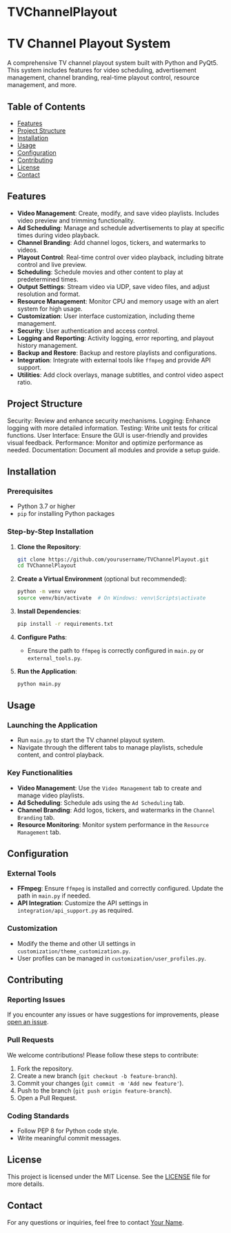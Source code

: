 # TVChannelPlayout
# TV Channel Playout System

A comprehensive TV channel playout system built with Python and PyQt5. This system includes features for video scheduling, advertisement management, channel branding, real-time playout control, resource management, and more.

## Table of Contents

- [Features](#features)
- [Project Structure](#project-structure)
- [Installation](#installation)
- [Usage](#usage)
- [Configuration](#configuration)
- [Contributing](#contributing)
- [License](#license)
- [Contact](#contact)

## Features

- **Video Management**: Create, modify, and save video playlists. Includes video preview and trimming functionality.
- **Ad Scheduling**: Manage and schedule advertisements to play at specific times during video playback.
- **Channel Branding**: Add channel logos, tickers, and watermarks to videos.
- **Playout Control**: Real-time control over video playback, including bitrate control and live preview.
- **Scheduling**: Schedule movies and other content to play at predetermined times.
- **Output Settings**: Stream video via UDP, save video files, and adjust resolution and format.
- **Resource Management**: Monitor CPU and memory usage with an alert system for high usage.
- **Customization**: User interface customization, including theme management.
- **Security**: User authentication and access control.
- **Logging and Reporting**: Activity logging, error reporting, and playout history management.
- **Backup and Restore**: Backup and restore playlists and configurations.
- **Integration**: Integrate with external tools like `ffmpeg` and provide API support.
- **Utilities**: Add clock overlays, manage subtitles, and control video aspect ratio.

## Project Structure


 Security: Review and enhance security mechanisms.
 Logging: Enhance logging with more detailed information.
 Testing: Write unit tests for critical functions.
 User Interface: Ensure the GUI is user-friendly and provides visual feedback.
 Performance: Monitor and optimize performance as needed.
 Documentation: Document all modules and provide a setup guide.


## Installation

### Prerequisites

- Python 3.7 or higher
- `pip` for installing Python packages

### Step-by-Step Installation

1. **Clone the Repository**:
    ```bash
    git clone https://github.com/yourusername/TVChannelPlayout.git
    cd TVChannelPlayout
    ```

2. **Create a Virtual Environment** (optional but recommended):
    ```bash
    python -m venv venv
    source venv/bin/activate  # On Windows: venv\Scripts\activate
    ```

3. **Install Dependencies**:
    ```bash
    pip install -r requirements.txt
    ```

4. **Configure Paths**:
   - Ensure the path to `ffmpeg` is correctly configured in `main.py` or `external_tools.py`.

5. **Run the Application**:
    ```bash
    python main.py
    ```

## Usage

### Launching the Application

- Run `main.py` to start the TV channel playout system.
- Navigate through the different tabs to manage playlists, schedule content, and control playback.

### Key Functionalities

- **Video Management**: Use the `Video Management` tab to create and manage video playlists.
- **Ad Scheduling**: Schedule ads using the `Ad Scheduling` tab.
- **Channel Branding**: Add logos, tickers, and watermarks in the `Channel Branding` tab.
- **Resource Monitoring**: Monitor system performance in the `Resource Management` tab.

## Configuration

### External Tools

- **FFmpeg**: Ensure `ffmpeg` is installed and correctly configured. Update the path in `main.py` if needed.
- **API Integration**: Customize the API settings in `integration/api_support.py` as required.

### Customization

- Modify the theme and other UI settings in `customization/theme_customization.py`.
- User profiles can be managed in `customization/user_profiles.py`.

## Contributing

### Reporting Issues

If you encounter any issues or have suggestions for improvements, please [open an issue](https://github.com/yourusername/TVChannelPlayout/issues).

### Pull Requests

We welcome contributions! Please follow these steps to contribute:

1. Fork the repository.
2. Create a new branch (`git checkout -b feature-branch`).
3. Commit your changes (`git commit -m 'Add new feature'`).
4. Push to the branch (`git push origin feature-branch`).
5. Open a Pull Request.

### Coding Standards

- Follow PEP 8 for Python code style.
- Write meaningful commit messages.

## License

This project is licensed under the MIT License. See the [LICENSE](LICENSE) file for more details.

## Contact

For any questions or inquiries, feel free to contact [Your Name](mailto:your.email@example.com).

